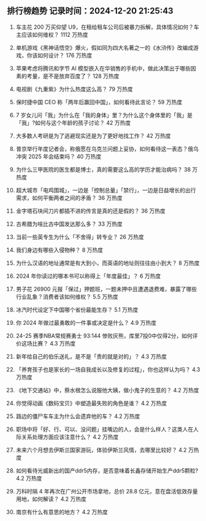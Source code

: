 
## 排行榜趋势 记录时间：2024-12-20 21:25:43
  
  1. 车主花 200 万买仰望 U9，在租给租车公司后被暴力拆解，具体情况如何？车主应该如何维权？ 1112 万热度
    
  2. 单机游戏《黑神话悟空》爆火，假如同为四大名著之一的《水浒传》改编成游戏，你该如何设计？ 176 万热度
    
  3. 苹果考虑将腾讯和字节 AI 模型嵌入在华销售的手机中，做此决策出于哪些因素的考量，是不是放弃百度了？ 128 万热度
    
  4. 电视剧《九重紫》为什么热度这么高？ 79 万热度
    
  5. 保时捷中国 CEO 称「两年后赢回中国」，如何看待此言论？ 59 万热度
    
  6. 7 岁女儿问「我」为什么在「我的身体」里？为什么这个身体里的「我」是「我」?如何与这个年龄的孩子讨论？ 42 万热度
    
  7. 大多数人考研是为了逃避现实还是为了更好地找工作？ 42 万热度
    
  8. 普京举行年度记者会，称俄愿在乌克兰问题上妥协，如何看待这一表态？俄乌冲突 2025 年会结束吗？ 40 万热度
    
  9. 为什么三甲医院的医生都是博士，真的需要这么高的学历才能治病吗？ 38 万热度
    
  10. 超大城市「电鸡围城」，一边是「控制总量」「禁行」，一边是日益增长的出行需求，如何平衡两者之间的矛盾？ 36 万热度
    
  11. 金字塔石块间刀片都插不进的传言是真的还是假的？ 36 万热度
    
  12. 古希腊为啥比古中国发达那么多？ 33 万热度
    
  13. 当前一些英专生为什么「不舍得」转专业？ 26 万热度
    
  14. 我们身边有哪些入侵物种？ 8 万热度
    
  15. 为什么汉语的地址通常是有大到小，而英语的地址则往往由小到大？ 8 万热度
    
  16. 2024 年你读过的哪本书可以称得上「年度最佳」？ 6 万热度
    
  17. 男子花 26900 元报「保过」押题班，一题未押中且遭遇退费难，暴露了哪些行业乱象？消费者该如何维权？ 5.5 万热度
    
  18. 冰汽时代设定下中国哪个省份最能生存？ 5.1 万热度
    
  19. 你 2024 年做过最勇敢的一件事或决定是什么？ 4.9 万热度
    
  20. 24-25 赛季NBA常规赛勇士 93:144 惨败灰熊，库里7投0中仅得2分，如何评价这场比赛？ 4.3 万热度
    
  21. 新年给自己的伯乐送礼，是不是「贵的就是对的」？ 4.3 万热度
    
  22. 「养育孩子也是家长的一场自我成长以及修复的过程」，你也这样认为吗？ 4.3 万热度
    
  23. 《地下交通站》中，蔡水根怎么说服他大姨，做小鬼子的生意的？ 4.2 万热度
    
  24. 你觉得动画《数码宝贝》中塑造最失败的角色是谁？ 4.2 万热度
    
  25. 路边的僵尸车车主为什么会遗弃他的车？ 4.2 万热度
    
  26. 职场中将「好、行、可以、没问题」挂嘴边的人，会是什么样人？这类人在人际关系处理方面应该注意什么？ 4.2 万热度
    
  27. 未来六个月想去伊斯兰国家游玩，体验伊斯兰风情，去哪里比较好？ 4.2 万热度
    
  28. 如何看待光威新出的国产ddr5内存，是否意味着长鑫存储开始生产ddr5颗粒? 4.2 万热度
    
  29. 万科时隔 4 年再次在广州公开市场拿地，总价 28.8 亿元，意在盘活低效存量用地，如何解读？ 4.2 万热度
    
  30. 南京有什么有意思的地方？ 4.2 万热度
    